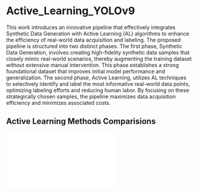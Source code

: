 # Active_Learning_YOLOv9

This work introduces an innovative pipeline that effectively integrates Synthetic Data Generation with Active Learning (AL) algorithms to enhance the efficiency of real-world data acquisition and labeling. The proposed pipeline is structured into two distinct phases. The first phase, Synthetic Data Generation, involves creating high-fidelity synthetic data samples that closely mimic real-world scenarios, thereby augmenting the training dataset without extensive manual intervention. This phase establishes a strong foundational dataset that improves initial model performance and generalization. The second phase, Active Learning, utilizes AL techniques to selectively identify and label the most informative real-world data points, optimizing labeling efforts and reducing human labor. By focusing on these strategically chosen samples, the pipeline maximizes data acquisition efficiency and minimizes associated costs.

## Active Learning Methods Comparisions

![AL Methods Comparision](assets/sampling_comparison.pdf)
